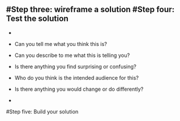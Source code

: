 #Step three: wireframe a solution
#Step four: Test the solution
-
-
+ Can you tell me what you think this is?

+ Can you describe to me what this is telling you?

+ Is there anything you find surprising or confusing?

+ Who do you think is the intended audience for this?

+ Is there anything you would change or do differently?
-

#Step five: Build your solution

